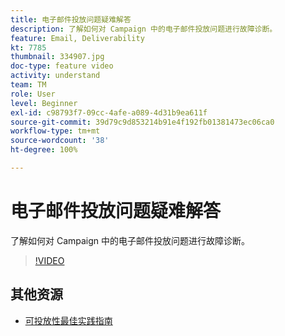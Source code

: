 ```yaml
---
title: 电子邮件投放问题疑难解答
description: 了解如何对 Campaign 中的电子邮件投放问题进行故障诊断。
feature: Email, Deliverability
kt: 7785
thumbnail: 334907.jpg
doc-type: feature video
activity: understand
team: TM
role: User
level: Beginner
exl-id: c98793f7-09cc-4afe-a089-4d31b9ea611f
source-git-commit: 39d79c9d853214b91e4f192fb01381473ec06ca0
workflow-type: tm+mt
source-wordcount: '38'
ht-degree: 100%

---
```


# 电子邮件投放问题疑难解答

了解如何对 Campaign 中的电子邮件投放问题进行故障诊断。

>[!VIDEO](https://video.tv.adobe.com/v/334907?quality=12)

## 其他资源

* [可投放性最佳实践指南](https://experienceleague.adobe.com/docs/deliverability-learn/deliverability-best-practice-guide/introduction.html?lang=zh-Hans)
